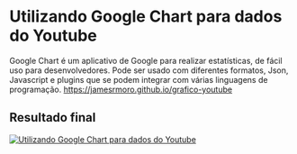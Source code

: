 # Utilizando Google Chart para dados do Youtube

Google Chart é um aplicativo de Google para realizar estatísticas, de fácil uso para desenvolvedores. Pode ser usado com diferentes formatos, Json, Javascript e plugins que se podem integrar com várias linguagens de programação. <a href="https://jamesrmoro.github.io/grafico-youtube" target="_blank">https://jamesrmoro.github.io/grafico-youtube</a>

## Resultado final

[![Utilizando Google Chart para dados do Youtube](https://jamesrmoro.github.io/grafico-youtube/images/grafico.png)](https://jamesrmoro.github.io/grafico-youtube "Utilizando Google Chart para dados do Youtube")